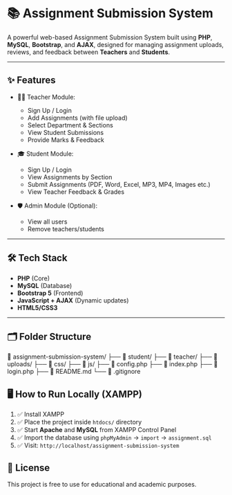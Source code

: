 # 📚 Assignment Submission System

A powerful web-based Assignment Submission System built using **PHP**, **MySQL**, **Bootstrap**, and **AJAX**, designed for managing assignment uploads, reviews, and feedback between **Teachers** and **Students**.

---

## ✨ Features

- 👨‍🏫 Teacher Module:
  - Sign Up / Login
  - Add Assignments (with file upload)
  - Select Department & Sections
  - View Student Submissions
  - Provide Marks & Feedback

- 🎓 Student Module:
  - Sign Up / Login
  - View Assignments by Section
  - Submit Assignments (PDF, Word, Excel, MP3, MP4, Images etc.)
  - View Teacher Feedback & Grades

- 🛡️ Admin Module (Optional):
  - View all users
  - Remove teachers/students

---

## 🛠️ Tech Stack

- **PHP** (Core)
- **MySQL** (Database)
- **Bootstrap 5** (Frontend)
- **JavaScript + AJAX** (Dynamic updates)
- **HTML5/CSS3**

---

## 🗂️ Folder Structure

📁 assignment-submission-system/
├── 📁 student/
├── 📁 teacher/
├── 📁 uploads/
├── 📁 css/
├── 📁 js/
├── 📄 config.php
├── 📄 index.php
├── 📄 login.php
├── 📄 README.md
└── 📄 .gitignore


## 🖥️ How to Run Locally (XAMPP)

1. ✅ Install XAMPP
2. ✅ Place the project inside `htdocs/` directory
3. ✅ Start **Apache** and **MySQL** from XAMPP Control Panel
4. ✅ Import the database using `phpMyAdmin` → `import` → `assignment.sql`
5. ✅ Visit: `http://localhost/assignment-submission-system`


## 📌 License

This project is free to use for educational and academic purposes.

